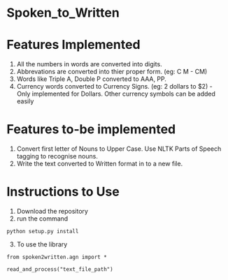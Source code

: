 # Spoken_to_Written

# Features Implemented

1. All the numbers in words are converted into digits.
2. Abbrevations are converted into thier proper form. (eg: C M - CM)
3. Words like Triple A, Double P converted to AAA, PP.
4. Currency words converted to Currency Signs. (eg: 2 dollars to $2) - Only implemented for Dollars. Other currency symbols can be added easily


# Features to-be implemented

1. Convert first letter of Nouns to Upper Case. Use NLTK Parts of Speech tagging to recognise nouns.
2. Write the text converted to Written format in to a new file.

# Instructions to Use

1. Download the repository
2. run the command
```
python setup.py install

```
3. To use the library
```
from spoken2written.agn import *

read_and_process("text_file_path")

```
